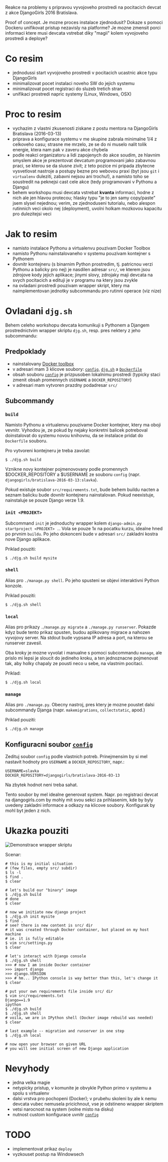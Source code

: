 Reakce na problemy s pripravou vyvojoveho prostredi na pocitacich devcat z akce 
DjangoGirls 2016 Bratislava.

Proof of concept. Je mozne proces instalace zjednodusit? Dokaze s pomoci Dockeru
unifikovat pristup nezavisly na platforme? Je mozne zmensit porci informaci
ktere musi devcata vstrebat diky "magii" kolem vyvojoveho prostredi a deploye?

# Co resim

- jednodussi start vyvojoveho prostredi v pocitacich ucastnic akce typu DjangoGirls
- minimalizovat pocet instalaci noveho SW do jejich systemu
- minimalizovat pocet registraci do sluzeb tretich stran
- unifikaci prostredi napric systemy (Linux, Windows, OSX)

# Proc to resim

- vychazim z vlastni zkusenosti ziskane z postu mentora na DjangoGirls
  Bratislava (2016-03-13)
- priprava a konfigurace systemu v me skupine zabrala minimalne 1/4 z celkoveho
  casu; strasne me mrzelo, ze se do ni muselo nalit tolik energie, ktera nam
  pak v zaveru akce chybela
- podle reakci organizatoru a lidi zapojenych do akce soudim, ze hlavnim
  smyslem akce je prezentovat devcatum programovani jako zabavnou praci, se
  kterou se da slusne zivit; z teto pozice mi pripada zbytecne vysvetlovat
  nastroje a postupy bezne pro webovou praxi (byt jsou `git` i `virtualenv`
  duleziti, zabavni nejsou ani trochu!), a namisto toho se soustredit na
  peknejsi cast cele akce (tedy programovani v Pythonu a Djangu)
- behem workshopu musi devcata vstrebat **kvanta** informaci, hodne z nich 
  ale jen hlavou protecou; hlasky typu "je to jen samy copy/paste" jsem slysel
  nejednou; verim, ze zjednoduseni tutorialu, nebo alespon rutinnich veci okolo 
  nej (deployment), uvolni holkam mozkovou kapacitu pro dulezitejsi veci

# Jak to resim

- namisto instalace Pythonu a virtualenvu pouzivam Docker Toolbox
- namisto Pythonu nainstalovaneho v systemu pouzivam kontejner s Pythonem
- dovnitr kontejneru (s binarnim Python prostredim, tj. patricnou verzi
  Pythonu a balicky pro nej) je nasdilen adresar `src/`, ve kterem jsou 
  zdrojove kody jejich aplikace; jinymi slovy, zdrojaky maji devcata na svych 
  pocitacich a edituji je v programu na ktery jsou zvykle
- na ovladani prostredi pouzivam wrapper skript, ktery ma naimplementovan 
  jednotky subcommandu pro rutinni operace (viz nize)


# Ovladani `djg.sh`

Behem celeho workshopu devcata komunikuji s Pythonem a Djangem prostrednictvim
wrapper skriptu `djg.sh`, resp. pres nektery z jeho subcommandu:

## Predpoklady

* nainstalovany [Docker toolbox](https://www.docker.com/products/docker-toolbox)
* v adresari mam 3 klicove soubory: [`config`](config), [`djg.sh`](djg.sh) a 
  [`Dockerfile`](Dockerfile)
* obsah souboru [`config`](config) je prizpusoben lokalnimu prostredi (typicky 
  staci zmenit obsah promennych `USERNAME` a `DOCKER_REPOSITORY`)
* v adresari mam vytvoren prazdny podadresar `src/`

## Subcommandy

### `build`

Namisto Pythonu a virtualenvu pouzivame Docker kontejner, ktery ma oboji vevnitr.
Vyhodou je, ze pokud by nejaky konkretni balicek potreboval doinstalovat do 
systemu novou knihovnu, da se instalace pridat do `Dockerfile` souboru.

Pro vytvoreni kontejneru je treba zavolat:

    $ ./djg.sh build

Vznikne novy kontejner pojmenovovany podle promennych $DOCKER_REPOSITORY a $USERNAME
ze souboru `config` (napr. `djangogirls/bratislava-2016-03-13:slavka`).

Pokud existuje soubor `src/requirements.txt`, bude behem buildu nacten a seznam
balicku bude dovnitr kontejneru nainstalovan. Pokud neexistuje, nainstaluje se
pouze Django verze 1.9.

### `init <PROJEKT>`

Subcommand `init` je jednoduchy wrapper kolem `django-admin.py startproject <PROJEKT> .`.
Vola se pouze 1x na pocatku kurzu, idealne hned po prvnim `buildu`. Po jeho
dokonceni bude v adresari `src/` zakladni kostra nove Django aplikace.

Priklad pouziti:

    $ ./djg.sh build mysite

### `shell`

Alias pro `./manage.py shell`. Po jeho spusteni se objevi interaktivni Python
konzole.

Priklad pouziti:

    $ ./djg.sh shell

### `local`

Alias pro prikazy `./manage.py migrate` a `./manage.py runserver`. Pokazde kdyz
bude tento prikaz spusten, budou aplikovany migrace a nahozen vyvojovy server.
Na stdout bude vypsana IP adresa a port, na kterou se runserver zavesil.

Oba kroky je mozne vyvolat i manualne s pomoci subcommandu `manage`, ale prislo
mi lepsi je sloucit do jedineho kroku, a ten jednoznacne pojmenovat tak, aby
holky chapaly ze pousti neco u sebe, na vlastnim pocitaci.

Priklad:

    $ ./djg.sh local

### `manage`

Alias pro `./manage.py`. Obecny nastroj, pres ktery je mozne poustet dalsi 
subcommandy Djanga (napr. `makemigrations`, `collectstatic`, apod.)

Priklad pouziti:

    $ ./djg.sh manage
    
## Konfiguracni soubor [`config`](config)

Zedituj soubor `config` podle vlastnich potreb. Prinejmensim by si mel nastavit
hodnoty pro `USERNAME` a `DOCKER_REPOSITORY`, napr.:

    USERNAME=slavka
    DOCKER_REPOSITORY=djangogirls/bratislava-2016-03-13

Na zbytek hodnot neni treba sahat.

Tento soubor by mel idealne generovat system. Napr. po registraci devcat na
djangogirls.com by mohly mit svou sekci za prihlasenim, kde by byly uvedeny
zakladni informace a odkazy na klicove soubory. Konfigurak by mohl byt jeden 
z nich.
    
# Ukazka pouziti

![Demonstrace wrapper skriptu](assets/demo.gif)

Scenar:

    # this is my initial situation
    # (few files, empty src/ subdir)
    $ ls -l
    $ find .
    $ clear

    # let's build our "binary" image
    $ ./djg.sh build
    # done
    $ clear

    # now we initiate new django project
    $ ./djg.sh init mysite
    $ find .
    # see? there is new content is src/ dir
    # it was created through Docker container, but placed on my host machine
    # ie. it is fully editable
    $ vim src/settings.py
    $ clear

    # let's interact with Django console
    $ ./djg.sh shell
    >>> # now I am inside Docker container
    >>> import django
    >>> django.VERSION
    >>> # hm... IPython console is way better than this, let's change it
    $ clear

    # put your own requirements file inside src/ dir
    $ vim src/requirements.txt
    Django==1.9
    ipython
    $ ./djg.sh build
    $ ./djg.sh shell
    # voila, we are in IPython shell (Docker image rebuild was needed)
    $ clear

    # last example -- migration and runserver in one step
    $ ./djg.sh local

    # now open your browser on given URL
    # you will see initial screen of new Django application


# Nevyhody

- jedna velka magie
- netypicky pristup, v komunite je obvykle Python primo v systemu a spolu s virtualenv
- dalsi vrstva pro pochopeni (Docker); v prubehu skoleni by ale k nemu devcata
  vubec nemusela pricichnout, vse je odstineno wrapper skriptem
- vetsi narocnost na system (volne misto na disku)
- nutnost custom konfigurace uvnitr [`config`](config)

# TODO

- implementovat prikaz `deploy` 
- vyzkouset postup na Windowsech
